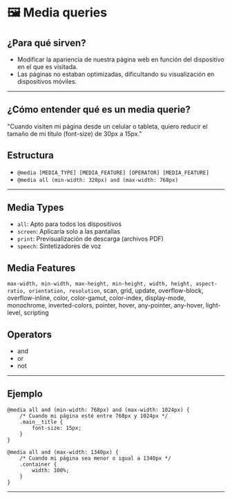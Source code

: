 # 🖼 Media queries

## ¿Para qué sirven?
- Modificar la apariencia de nuestra página web en función del dispositivo en el que es visitada.
- Las páginas no estaban optimizadas, dificultando su visualización en dispositivos móviles.

---

## ¿Cómo entender qué es un media querie?
"Cuando visiten mi página desde un celular o tableta, quiero reducir el tamaño de mi título (font-size) de 30px a 15px."

## Estructura
- `@media [MEDIA_TYPE] [MEDIA_FEATURE] [OPERATOR] [MEDIA_FEATURE]`
- `@media all (min-width: 320px) and (max-width: 768px)`

---

## Media Types
- `all`: Apto para todos los dispositivos
- `screen`: Aplicaría solo a las pantallas
- `print`: Previsualización de descarga (archivos PDF)
- `speech`: Sintetizadores de voz 

## Media Features
`max-width, min-width, max-height, min-height, width, height, aspect-ratio, orientation, resolution`, scan, grid, update, overflow-block, overflow-inline, color, color-gamut, color-index, display-mode, monochrome, inverted-colors, pointer, hover, any-pointer, any-hover, light-level, scripting

## Operators
- and
- or 
- not

---

## Ejemplo
```
@media all and (min-width: 768px) and (max-width: 1024px) {
    /* Cuando mi página esté entre 768px y 1024px */
    .main__title {
        font-size: 15px;
    }
}
```

```
@media all and (max-width: 1340px) {
    /* Cuando mi página sea menor o igual a 1340px */
    .container {
        width: 100%;
    }
}
```
---